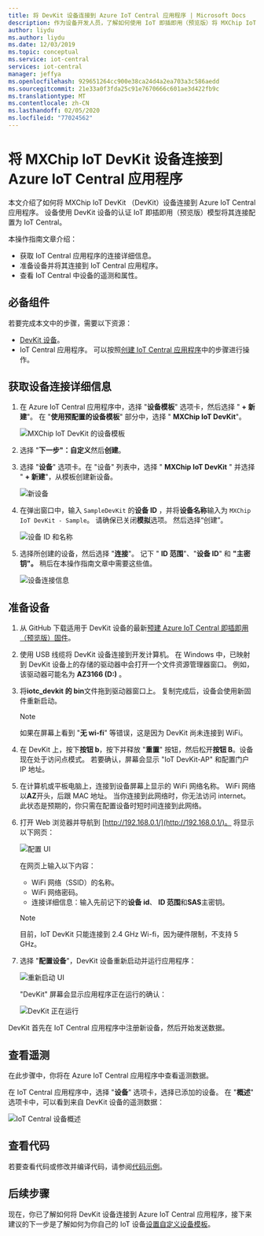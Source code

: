 ```yaml
---
title: 将 DevKit 设备连接到 Azure IoT Central 应用程序 | Microsoft Docs
description: 作为设备开发人员，了解如何使用 IoT 即插即用（预览版）将 MXChip IoT DevKit 设备连接到 Azure IoT Central 应用程序。
author: liydu
ms.author: liydu
ms.date: 12/03/2019
ms.topic: conceptual
ms.service: iot-central
services: iot-central
manager: jeffya
ms.openlocfilehash: 929651264cc900e38ca24d4a2ea703a3c586aedd
ms.sourcegitcommit: 21e33a0f3fda25c91e7670666c601ae3d422fb9c
ms.translationtype: MT
ms.contentlocale: zh-CN
ms.lasthandoff: 02/05/2020
ms.locfileid: "77024562"
---
```

# <a name="connect-an-mxchip-iot-devkit-device-to-your-azure-iot-central-application"></a>将 MXChip IoT DevKit 设备连接到 Azure IoT Central 应用程序

本文介绍了如何将 MXChip IoT DevKit （DevKit）设备连接到 Azure IoT Central 应用程序。 设备使用 DevKit 设备的认证 IoT 即插即用（预览版）模型将其连接配置为 IoT Central。

本操作指南文章介绍：

- 获取 IoT Central 应用程序的连接详细信息。
- 准备设备并将其连接到 IoT Central 应用程序。
- 查看 IoT Central 中设备的遥测和属性。

## <a name="prerequisites"></a>必备组件

若要完成本文中的步骤，需要以下资源：

- [DevKit 设备](https://aka.ms/iot-devkit-purchase)。
- IoT Central 应用程序。 可以按照[创建 IoT Central 应用程序](./quick-deploy-iot-central.md)中的步骤进行操作。

## <a name="get-device-connection-details"></a>获取设备连接详细信息

1. 在 Azure IoT Central 应用程序中，选择 "**设备模板**" 选项卡，然后选择 " **+ 新建**"。 在 "**使用预配置的设备模板**" 部分中，选择 " **MXChip IoT DevKit**"。

    ![MXChip IoT DevKit 的设备模板](media/howto-connect-devkit/device-template.png)

1. 选择 "**下一步"：自定义**然后**创建**。

1. 选择 "**设备**" 选项卡。在 "设备" 列表中，选择 " **MXChip IoT DevKit** " 并选择 " **+ 新建**"，从模板创建新设备。

    ![新设备](media/howto-connect-devkit/new-device.png)

1. 在弹出窗口中，输入 `SampleDevKit` 的**设备 ID** ，并将**设备名称**输入为 `MXChip IoT DevKit - Sample`。 请确保已关闭**模拟**选项。 然后选择“创建”。

    ![设备 ID 和名称](media/howto-connect-devkit/device-id-name.png)

1. 选择所创建的设备，然后选择 "**连接**"。 记下 " **ID 范围**"、"**设备 ID**" 和 **"主密钥"。** 稍后在本操作指南文章中需要这些值。

    ![设备连接信息](media/howto-connect-devkit/device-connection-info.png)

## <a name="prepare-the-device"></a>准备设备

1. 从 GitHub 下载适用于 DevKit 设备的最新[预建 Azure IoT Central 即插即用（预览版）固件](https://github.com/Azure-Samples/mxchip-iot-devkit-pnp/raw/master/bin/iotc_devkit.bin)。

1. 使用 USB 线缆将 DevKit 设备连接到开发计算机。 在 Windows 中，已映射到 DevKit 设备上的存储的驱动器中会打开一个文件资源管理器窗口。 例如，该驱动器可能名为 **AZ3166 (D:)** 。

1. 将**iotc_devkit 的 bin**文件拖到驱动器窗口上。 复制完成后，设备会使用新固件重新启动。

    > [!NOTE]
    > 如果在屏幕上看到 "**无 wi-fi**" 等错误，这是因为 DevKit 尚未连接到 WiFi。

1. 在 DevKit 上，按下**按钮 b**，按下并释放 "**重置**" 按钮，然后松开**按钮 B**。设备现在处于访问点模式。 若要确认，屏幕会显示 "IoT DevKit-AP" 和配置门户 IP 地址。

1. 在计算机或平板电脑上，连接到设备屏幕上显示的 WiFi 网络名称。 WiFi 网络以**AZ**开头，后跟 MAC 地址。 当你连接到此网络时，你无法访问 internet。 此状态是预期的，你只需在配置设备时短时间连接到此网络。

1. 打开 Web 浏览器并导航到 [http://192.168.0.1/](http://192.168.0.1/)。 将显示以下网页：

    ![配置 UI](media/howto-connect-devkit/config-ui.png)

    在网页上输入以下内容：

    - WiFi 网络（SSID）的名称。
    - WiFi 网络密码。
    - 连接详细信息：输入先前记下的**设备 id**、 **ID 范围**和**SAS**主密钥。

    > [!NOTE]
    > 目前，IoT DevKit 只能连接到 2.4 GHz Wi-fi，因为硬件限制，不支持 5 GHz。

1. 选择 "**配置设备**"，DevKit 设备重新启动并运行应用程序：

    ![重新启动 UI](media/howto-connect-devkit/reboot-ui.png)

    "DevKit" 屏幕会显示应用程序正在运行的确认：

    ![DevKit 正在运行](media/howto-connect-devkit/devkit-running.png)

DevKit 首先在 IoT Central 应用程序中注册新设备，然后开始发送数据。

## <a name="view-the-telemetry"></a>查看遥测

在此步骤中，你将在 Azure IoT Central 应用程序中查看遥测数据。

在 IoT Central 应用程序中，选择 "**设备**" 选项卡，选择已添加的设备。 在 "**概述**" 选项卡中，可以看到来自 DevKit 设备的遥测数据：

![IoT Central 设备概述](media/howto-connect-devkit/mxchip-overview-page.png)

## <a name="review-the-code"></a>查看代码

若要查看代码或修改并编译代码，请参阅[代码示例](https://docs.microsoft.com/samples/azure-samples/mxchip-iot-devkit-pnp/sample/)。

## <a name="next-steps"></a>后续步骤

现在，你已了解如何将 DevKit 设备连接到 Azure IoT Central 应用程序，接下来建议的下一步是了解如何为你自己的 IoT 设备[设置自定义设备模板](./howto-set-up-template.md)。
